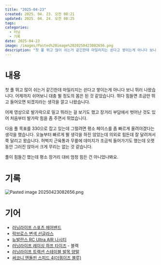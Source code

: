 ```yaml
---
title: "2025-04-23"
created: 2025. 04. 23. 오전 08:21
updated: 2025. 04. 24. 오전 08:25
tags:
categories:
  - 러닝
  - 기록
date: 2025-04-23
image: /images/Pasted%20image%2020250423082656.png
description: "첫 풀 뛰고 많이 쉬는거 같긴한데 마일리지는 쉰다고 쌓이는게 아니다 보니 뛰러 나왔습니다. 어제까지 쉬어보니 대충 뛸 정도의 몸은 된 것 같았습니다. 뛰다 힘들면 조금만 뛰고 들어오면 되겠지라는 생각을 깔고 나왔습니다. 어제 영상으로 발가락으로 밀고 뛰라는 걸 보기도 했고 장거리 부담에"
---
```

# 내용

첫 풀 뛰고 많이 쉬는거 같긴한데 마일리지는 쉰다고 쌓이는게 아니다 보니 뛰러 나왔습니다. 어제까지 쉬어보니 대충 뛸 정도의 몸은 된 것 같았습니다. 뛰다 힘들면 조금만 뛰고 들어오면 되겠지라는 생각을 깔고 나왔습니다.

어제 영상으로 발가락으로 밀고 뛰라는 걸 보기도 했고 장거리 부담에서 벗어난 것도 있어 처음부터 발가락 힘을 좀 주면서 뛰었습니다.

다음 풀 목표를 330으로 잡고 있는데 그럴려면 평소 페이스를 좀 빠르게 올려야겠다는 생각을 했습니다. 오늘부터 빠르게 뛸 생각을 하진 않았는데 의외로 힘든데 잘 달려져서 쭉 달리고 왔습니다. 허벅지 근육통과 무릎에 데미지가 조금씩 들어가기도 했는데 오랫동안 그러진 않아서 크게 무리는 없는 것 같습니다.

풀이 힘들긴 했는데 평소 장거리 대비 엄청 힘든 건 아니었나봐요.

# 기록

![Pasted image 20250423082656.png](/images/Pasted%20image%2020250423082656.png)

# 기어

- [러닝라이프 스포츠 헤어밴드](/posts/러닝라이프-스포츠-헤어밴드)
- [락브로스 변색 선글라스](/posts/락브로스-변색-선글라스)
- [뉴발란스 RC Ultra AIR 나시티](/posts/뉴발란스-rc-ultra-air-나시티)
- [러닝라이프 레이싱 하프 타이즈](/posts/러닝라이프-레이싱-하프-타이즈) - 블랙
- [러닝라이프 트랙션 스테이블 발목 양말](/posts/러닝라이프-트랙션-스테이블-발목-양말)
- [써코니 엔돌핀 스피드 4(더쿼이즈 블루)](/posts/써코니-엔돌핀-스피드-4(더쿼이즈-블루))

